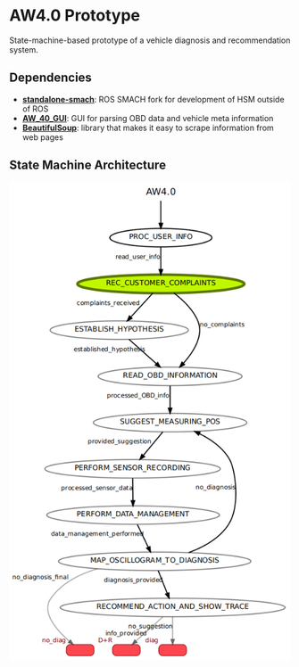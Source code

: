 # AW4.0 Prototype

State-machine-based prototype of a vehicle diagnosis and recommendation system.

## Dependencies

- [**standalone-smach**](https://pypi.org/project/standalone-smach/): ROS SMACH fork for development of HSM outside of ROS
- [**AW_40_GUI**](https://github.com/DanielNowak98/AW_40_GUI):  GUI for parsing OBD data and vehicle meta information
- [**BeautifulSoup**](https://pypi.org/project/beautifulsoup4/): library that makes it easy to scrape information from web pages

## State Machine Architecture

![](img/smach_v2.png)
